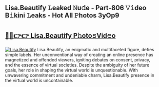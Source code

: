 ## Lisa.Beautify 𝙻eaked 𝙽u𝚍e - Part-806 𝚅𝚒deo B𝚒kini 𝙻eaks - Hot All 𝙿hotos 3yOp9

# <h2><a href="http://ld7plwo.urlbe.top/?page=Lisa.Beautify">🔗🔗👉👉 Lisa.Beautify P𝚑oto𝚜Vid𝚎o</a></h2>

[![Lisa.Beautify](https://i.imgur.com/eBuTRDB.gif)](http://ld7plwo.urlbe.top/?page=Lisa.Beautify)
Lisa.Beautify, an enigmatic and multifaceted figure, defies simple labels. Her unconventional way of creating an online presence has magnetized and offended viewers, igniting debates on consent, privacy, and the essence of virtual societies. Despite the ambiguity of her future goals, her role in shaping the virtual world is unquestionable. With unwavering commitment and undeniable charm, Lisa.Beautify presence in the virtual world is uncontainable.
